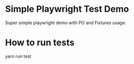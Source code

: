 # Simple Playwright Test Demo

Super simple playwright demo with PO and Fixtures usage.

# How to run tests 

yarn run test


